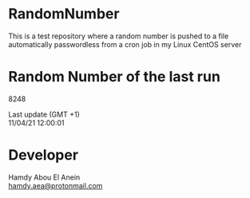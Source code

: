 # RandomNumber    
This is a test repository where a random number is pushed to a file automatically passwordless from a cron job in my Linux CentOS server    
# Random Number of the last run   
8248
      
Last update (GMT +1)    
11/04/21 12:00:01
# Developer    
Hamdy Abou El Anein   
hamdy.aea@protonmail.com
